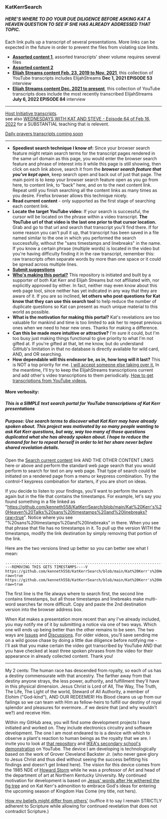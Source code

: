 ### KatKerrSearch
##### HERE'S WHERE TO DO YOUR DUE DILIGENCE BEFORE ASKING KAT A HEAVEN QUESTION TO SEE IF SHE HAS ALREADY ADDRESSED THAT TOPIC.
  Each link pulls up a transcript of several presentations.  More links can be expected in the future in order to prevent the files from violating size limits.
* [**Assorted content 1**](https://github.com/kenneth558/KatKerrSearch/blob/main/Kat%20Kerr's%20Heaven%20Talks%20sans%20timestamps%20and%20linebreaks?raw=true), assorted transcripts' sheer volume requires several files
* [**Assorted content 2**](https://raw.githubusercontent.com/kenneth558/KatKerrSearch/main/Kat%20Kerr's%20Heaven%20Talks04232021%20sans%20timestamps%20and%20linebreaks)
* [**Elijah Streams content Feb. 23, 2019 to Nov. 2021**](https://github.com/kenneth558/KatKerrSearch/blob/main/Kat%20Kerr's%20Heaven%20Talks%20ElijahStreams%20Feb2018-Nov2021%20sans%20timestamps%20and%20linebreaks?raw=true), this collection of YouTube transcripts includes ElijahStreams **Dec 1, 2021 EPISODE 53** interview
* [**Elijah Streams content Dec. 2021 to present**](https://github.com/kenneth558/KatKerrSearch/blob/main/Kat%20Kerr's%20Heaven%20Talks%20ElijahStreams%20Dec2021-Nov2022%20sans%20timestamps%20and%20linebreaks?raw=true), this collection of YouTube transcripts does include the most recently transcribed ElijahStreams **July 6, 2022 EPISODE 84** interview
***
[Host Initiative transcripts](https://docs.google.com/document/d/e/2PACX-1vQii1R_3NJuTjpVOTx-KNWQtguNnylhlLfdEDSk57pu1MVAwPapB9mPMLtbfMqwUTqRecbl0r3oK8cg/pub).  
see also [WEDNESDAYS WITH KAT AND STEVE - Episode 64 of Feb 16, 2022](https://youtu.be/8ibDFrNh8rg) for a SUBSTANTIAL teaching that is relevent.

[Daily prayers transcripts coming soon](https://docs.google.com/document/d/e/2PACX-1vQii1R_3NJuTjpVOTx-KNWQtguNnylhlLfdEDSk57pu1MVAwPapB9mPMLtbfMqwUTqRecbl0r3oK8cg/pub)
***
* **Speediest search technique I know of:** Since your browser search feature might retain search terms for the transcript pages rendered in the same url domain as this page, you would enter the browser search feature and phrase of interest into it while this page is still showing, then click on each link above, search it from the **_browser search feature that you've kept open_**, keep search open and back out of just that page.  The main point is to keep your browser search feature open as you go from here, to content link, to "back" here, and on to the next content link.  Repeat until you finish searching all the content links as many times as you desire.  Firefox browser allows this technique nicely.
* **Read current content** - only supported as the first stage of searching each content link.
* **Locate the target YouTube video:** If your search is successful, the cursor will be located on the phrase within a video transcript.  **The YouTube url of that video is the last one prior to that cursor location.**  Grab and go to that url and search that transcript you'll find there.  If for some reason you can't pull it up, that transcript has been saved in a file named similar to the one in which you performed the search successfully, without the "sans timestamps and linebreaks" in the name.  If you know a certain phrase (multiple words) is located in the video but you're having difficulty finding it in the raw transcript, remember this: raw transcripts often separate words by more than one space or it could be spread across multiple lines.
* [**Submit suggestions**](https://github.com/kenneth558/KatKerrSearch/discussions)
* [**Who's making this portal?**](https://github.com/kenneth558)  This repository is initiated and built by a supporter of both Kat Kerr and Elijah Streams but not affiliated with, nor explicitly approved by either.  In fact, neither may even know about this web page tool, since neither has yet indicated in any way that they are aware of it.  If you are so inclined, **let others who post questions for Kat know that they can use this search tool** to help reduce the number of duplicate questions so Kat can present as much unique material to this world as possible.
* **What is the motivation for making this portal?** Kat's revelations are too valuable for mankind and time is too  limited to ask her to repeat previous ones when we need to hear new ones.  Thanks for making a difference.
* **Can this be made more intuitive or attractive?** I'm sure it could, but I'm too busy just making things functional to give priority to what I'm not gifted at.  If you're gifted at that, let me know, but do understand GitHub's limitation in that no database is directly available for wild card, AND, and OR searching.
* **How dependable will this endeavor be, as in, how long will it last?**  This is NOT a top priority for me.  [I will accept someone else taking over it.](https://github.com/kenneth558/KatKerrSearch/blob/main/Linux%20commands%20to%20create%20transcription%20files)  In the meantime, I'll try to keep the ElijahStreams transcriptions current and add other's video transcriptions to them periodically.  [How to get transcriptions from YouTube videos.](https://github.com/kenneth558/KatKerrSearch/blob/main/How%20to%20get%20youtube%20transcriptions)


#### More verbosity:
##### This is a SIMPLE text search portal for YouTube transcriptions of Kat Kerr presentations
##### Purpose: Use search terms to discover what Kat Kerr may have already spoken about.  This project was motivated by so many people wanting to ask Kat Kerr questions, but way, way too many of those questions duplicated what she has already spoken about.  I hope to reduce the demand for her to repeat herself in order to let her share never before shared revelation details.

Open the [Search current content](https://github.com/kenneth558/KatKerrSearch/blob/main/Kat%20Kerr's%20Heaven%20Talks%20sans%20timestamps%20and%20linebreaks?raw=true) link AND THE OTHER CONTENT LINKS here or above and perform the standard web page search that you would perform to search for text on any web page.  That type of search could be initiated on a rendered page from a menu or keypress combination.  Try the control-f keypress combination for starters, if you are short on ideas.

If you decide to listen to your findings, you'll want to perform the search again but in the file that contains the timestamps.  For example,  let's say you found something in a file linked as "https://github.com/kenneth558/KatKerrSearch/blob/main/Kat%20Kerr's%20Heaven%20Talks%20sans%20timestamps%20and%20linebreaks?raw=true".  Notice where you see "%20sans%20timestamps%20and%20linebreaks" in there.  When you see that phrase that file has no timestamps in it.  To pull up the version WITH the timestamps, modify the link destination by simply removing that portion of the link.  

Here are the two versions lined up better so you can better see what I mean:

    ...................................................................................V----REMOVING THIS GETS TIMESTAMPS----V
    https://github.com/kenneth558/KatKerrSearch/blob/main/Kat%20Kerr's%20Heaven%20Talks%20sans%20timestamps%20and%20linebreaks?raw=true
    https://github.com/kenneth558/KatKerrSearch/blob/main/Kat%20Kerr's%20Heaven%20Talks?raw=true
The first line is the file always where to search first, the second line contains timestamps, but all those timestamps and linebreaks make multi-word searches far more difficult.  Copy and paste the 2nd destination version into the browser address box.

When Kat makes a presentation more recent than any I've already included, you may notify me of it by submitting a notice via one of two ways.  Which one will ends up being better than the other remains to be seen.  The two ways are [Issues](https://github.com/kenneth558/KatKerrSearch/issues) and [Discussions](https://github.com/kenneth558/KatKerrSearch/discussions).  For older videos, you'll save sending me on a wild goose chase by doing a little due diligence before notifying me - I'll ask that you make certain the video got transcribed by YouTube AND that you have checked at least three spoken phrases from the video for their appearance in already collected content.  Thank you!
***
My 2 cents: The human race has descended from royalty, so each of us has a destiny commensurate with that ancestry.  The farther away from that destiny anyone strays, the less power, authority, and fulfillment they'll have in this physical dimension.  Jesus Christ is Lord of All, The Way, The Truth, The Life, The Light of the world, Steward of All Authority, a member of Elohim ("God-kind"), AND OUR REDEEMER!  His Blood cleans us up from our failings so we can team with Him as fellow-heirs to fulfill our destiny of royal splendor and pleasures for evermore...if we desire that (and why wouldn't we?) and receive Him.

Within my GitHub area, you will find some development projects I have initiated and worked on.  They include electronics circuitry and software development.  The one I am most endeared to is a device with which to observe a plant's reaction to human beings as the royalty that we are.  I invite you to look at [that repository](https://github.com/kenneth558/plant_resistance_primary_perception) and [IKEA's secondary school's demonstration](https://www.youtube.com/watch?v=Yx6UgfQreYY) on YouTube.  The device I am developing is technologically based on the work of Grover Cleveland Backster Jr. (who never gave glory to Jesus Christ and thus died without seeing the success befitting his findings and doesn't get linked here).  The vision for this device comes from the 1985 NDE of [Howard Storm](https://youtu.be/_3LhdOPPv_M?t=63) while he was a professor of Art and head of the department of art at Northern Kentucky University.  My continued motivation for development is based on [Jesus' words after He withered the fig tree](https://www.kingjamesbibleonline.org/Matthew-21-21/) and on Kat Kerr's admonition to embrace God's ideas for entering the upcoming season of Kingdom Has Come (my title, not hers).

[How my beliefs might differ from others'](https://github.com/kenneth558/Dysusing-dispensation-no-more/raw/main/DYSUSING%20DISPENSATION%20-%20NO%20MORE!) (suffice it to say I remain STRICTLY adherent to Scripture while allowing for continued revelation that does not contradict Scripture.)
